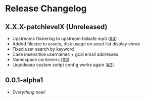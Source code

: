 # Release Changelog

## X.X.X-patchlevelX (Unreleased)

* Upstreams flickering to upstream failsafe mp3 ([#4](https://github.com/dtcooper/crazyarms/issues/4))
* Added filesize to assets, disk usage on asset list display views
* Fixed user search by keyword
* Case insensitive usernames + gcal email addresses
* Namespace containers ([#3](https://github.com/dtcooper/crazyarms/issues/3))
* Liquidsoap custom script config works again ([#2](https://github.com/dtcooper/crazyarms/issues/2))

## 0.0.1-alpha1

* _Everything new!_
